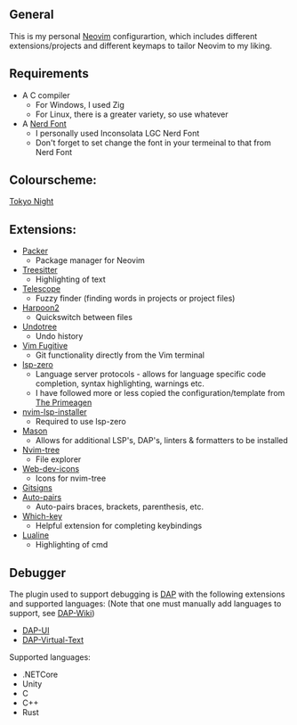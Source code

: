 ## General
This is my personal [Neovim](https://github.com/neovim/neovim) configurartion, which includes different extensions/projects and different keymaps to tailor Neovim to my liking.

## Requirements
  - A C compiler
    - For Windows, I used Zig
    - For Linux, there is a greater variety, so use whatever
  - A [Nerd Font](https://www.nerdfonts.com)
    - I personally used Inconsolata LGC Nerd Font
    - Don't forget to set change the font in your termeinal to that from Nerd Font

## Colourscheme: 
  [Tokyo Night](https://github.com/folke/tokyonight.nvim)

## Extensions:
  - [Packer](https://github.com/wbthomason/packer.nvim)
    - Package manager for Neovim
  - [Treesitter](https://github.com/nvim-treesitter/nvim-treesitter)
    - Highlighting of text
  - [Telescope](https://github.com/nvim-telescope/telescope.nvim)
    - Fuzzy finder (finding words in projects or project files)
  - [Harpoon2](https://github.com/ThePrimeagen/harpoon/tree/harpoon2)
    - Quickswitch between files
  - [Undotree](https://github.com/mbbill/undotree)
    - Undo history
  - [Vim Fugitive](https://github.com/tpope/vim-fugitive)
    - Git functionality directly from the Vim terminal
  - [lsp-zero](https://github.com/VonHeikemen/lsp-zero.nvim)
    - Language server protocols - allows for language specific code completion, syntax highlighting, warnings etc.
    - I have followed more or less copied the configuration/template from [The Primeagen](https://github.com/VonHeikemen/lsp-zero.nvim/blob/v3.x/doc/md/configuration-templates.md#primes-config)
  - [nvim-lsp-installer](https://github.com/williamboman/nvim-lsp-installer)
    - Required to use lsp-zero
  - [Mason](https://github.com/williamboman/mason.nvim)
    - Allows for additional LSP's, DAP's, linters & formatters to be installed 
  - [Nvim-tree](https://github.com/nvim-tree/nvim-tree.lua)
    - File explorer
  - [Web-dev-icons](https://github.com/nvim-tree/nvim-web-devicons)
    - Icons for nvim-tree
  - [Gitsigns](https://github.com/lewis6991/gitsigns.nvim)
  - [Auto-pairs](https://github.com/windwp/nvim-autopairs)
    - Auto-pairs braces, brackets, parenthesis, etc.
  - [Which-key](https://github.com/folke/which-key.nvim)
    - Helpful extension for completing keybindings
  - [Lualine](https://github.com/nvim-lualine/lualine.nvim)
    - Highlighting of cmd

## Debugger
The plugin used to support debugging is [DAP](https://github.com/mfussenegger/nvim-dap) with the following extensions and supported languages: 
(Note that one must manually add languages to support, see [DAP-Wiki](https://github.com/mfussenegger/nvim-dap/wiki/Debug-Adapter-installation)) 
  - [DAP-UI](https://github.com/rcarriga/nvim-dap-ui)
  - [DAP-Virtual-Text](https://github.com/theHamsta/nvim-dap-virtual-text)

Supported languages:
  - .NETCore
  - Unity
  - C
  - C++
  - Rust

